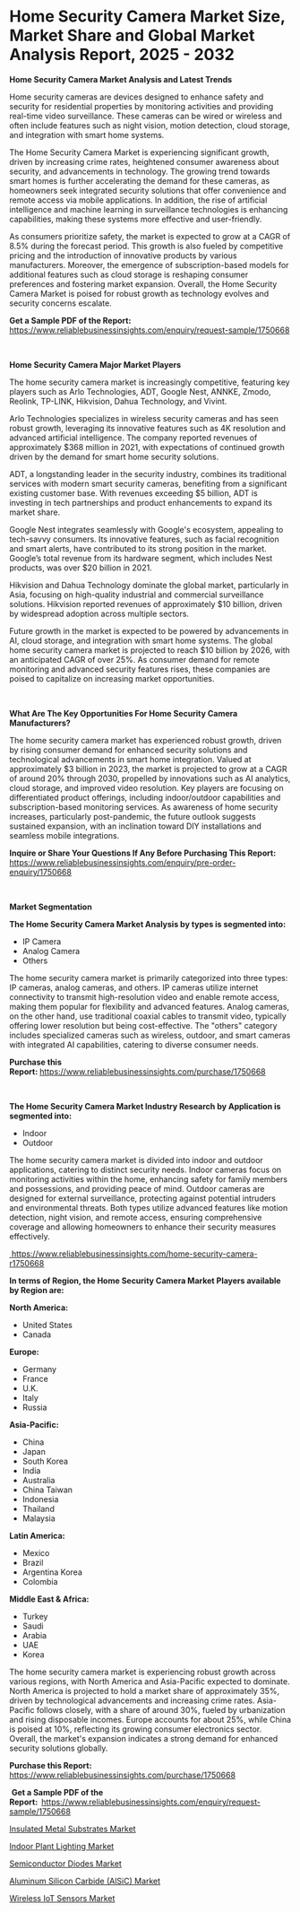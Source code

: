 <p><h1>Home Security Camera Market Size, Market Share and Global Market Analysis Report, 2025 - 2032</h1></p><p><strong>Home Security Camera Market Analysis and Latest Trends</strong></p>
<p><p>Home security cameras are devices designed to enhance safety and security for residential properties by monitoring activities and providing real-time video surveillance. These cameras can be wired or wireless and often include features such as night vision, motion detection, cloud storage, and integration with smart home systems.</p><p>The Home Security Camera Market is experiencing significant growth, driven by increasing crime rates, heightened consumer awareness about security, and advancements in technology. The growing trend towards smart homes is further accelerating the demand for these cameras, as homeowners seek integrated security solutions that offer convenience and remote access via mobile applications. In addition, the rise of artificial intelligence and machine learning in surveillance technologies is enhancing capabilities, making these systems more effective and user-friendly.</p><p>As consumers prioritize safety, the market is expected to grow at a CAGR of 8.5% during the forecast period. This growth is also fueled by competitive pricing and the introduction of innovative products by various manufacturers. Moreover, the emergence of subscription-based models for additional features such as cloud storage is reshaping consumer preferences and fostering market expansion. Overall, the Home Security Camera Market is poised for robust growth as technology evolves and security concerns escalate.</p></p>
<p><strong>Get a Sample PDF of the Report:&nbsp;</strong> <a href="https://www.reliablebusinessinsights.com/enquiry/request-sample/1750668?utm_campaign=57&utm_medium=2&utm_source=Github&utm_content=ia&utm_term=06042025&utm_id=home-security-camera">https://www.reliablebusinessinsights.com/enquiry/request-sample/1750668</a></p>
<p>&nbsp;</p>
<p><strong>Home Security Camera Major Market Players</strong></p>
<p><p>The home security camera market is increasingly competitive, featuring key players such as Arlo Technologies, ADT, Google Nest, ANNKE, Zmodo, Reolink, TP-LINK, Hikvision, Dahua Technology, and Vivint. </p><p>Arlo Technologies specializes in wireless security cameras and has seen robust growth, leveraging its innovative features such as 4K resolution and advanced artificial intelligence. The company reported revenues of approximately $368 million in 2021, with expectations of continued growth driven by the demand for smart home security solutions.</p><p>ADT, a longstanding leader in the security industry, combines its traditional services with modern smart security cameras, benefiting from a significant existing customer base. With revenues exceeding $5 billion, ADT is investing in tech partnerships and product enhancements to expand its market share.</p><p>Google Nest integrates seamlessly with Google's ecosystem, appealing to tech-savvy consumers. Its innovative features, such as facial recognition and smart alerts, have contributed to its strong position in the market. Google’s total revenue from its hardware segment, which includes Nest products, was over $20 billion in 2021.</p><p>Hikvision and Dahua Technology dominate the global market, particularly in Asia, focusing on high-quality industrial and commercial surveillance solutions. Hikvision reported revenues of approximately $10 billion, driven by widespread adoption across multiple sectors.</p><p>Future growth in the market is expected to be powered by advancements in AI, cloud storage, and integration with smart home systems. The global home security camera market is projected to reach $10 billion by 2026, with an anticipated CAGR of over 25%. As consumer demand for remote monitoring and advanced security features rises, these companies are poised to capitalize on increasing market opportunities.</p></p>
<p>&nbsp;</p>
<p><strong>What Are The Key Opportunities For Home Security Camera Manufacturers?</strong></p>
<p><p>The home security camera market has experienced robust growth, driven by rising consumer demand for enhanced security solutions and technological advancements in smart home integration. Valued at approximately $3 billion in 2023, the market is projected to grow at a CAGR of around 20% through 2030, propelled by innovations such as AI analytics, cloud storage, and improved video resolution. Key players are focusing on differentiated product offerings, including indoor/outdoor capabilities and subscription-based monitoring services. As awareness of home security increases, particularly post-pandemic, the future outlook suggests sustained expansion, with an inclination toward DIY installations and seamless mobile integrations.</p></p>
<p><strong>Inquire or Share Your Questions If Any Before Purchasing This Report:</strong> <a href="https://www.reliablebusinessinsights.com/enquiry/pre-order-enquiry/1750668?utm_campaign=57&utm_medium=2&utm_source=Github&utm_content=ia&utm_term=06042025&utm_id=home-security-camera">https://www.reliablebusinessinsights.com/enquiry/pre-order-enquiry/1750668</a></p>
<p>&nbsp;</p>
<p><strong>Market Segmentation</strong></p>
<p><strong>The Home Security Camera Market Analysis by types is segmented into:</strong></p>
<p><ul><li>IP Camera</li><li>Analog Camera</li><li>Others</li></ul></p>
<p><p>The home security camera market is primarily categorized into three types: IP cameras, analog cameras, and others. IP cameras utilize internet connectivity to transmit high-resolution video and enable remote access, making them popular for flexibility and advanced features. Analog cameras, on the other hand, use traditional coaxial cables to transmit video, typically offering lower resolution but being cost-effective. The "others" category includes specialized cameras such as wireless, outdoor, and smart cameras with integrated AI capabilities, catering to diverse consumer needs.</p></p>
<p><strong>Purchase this Report:&nbsp;</strong><a href="https://www.reliablebusinessinsights.com/purchase/1750668?utm_campaign=57&utm_medium=2&utm_source=Github&utm_content=ia&utm_term=06042025&utm_id=home-security-camera">https://www.reliablebusinessinsights.com/purchase/1750668</a></p>
<p>&nbsp;</p>
<p><strong>The Home Security Camera Market Industry Research by Application is segmented into:</strong></p>
<p><ul><li>Indoor</li><li>Outdoor</li></ul></p>
<p><p>The home security camera market is divided into indoor and outdoor applications, catering to distinct security needs. Indoor cameras focus on monitoring activities within the home, enhancing safety for family members and possessions, and providing peace of mind. Outdoor cameras are designed for external surveillance, protecting against potential intruders and environmental threats. Both types utilize advanced features like motion detection, night vision, and remote access, ensuring comprehensive coverage and allowing homeowners to enhance their security measures effectively.</p></p>
<p><a href="https://www.reliablebusinessinsights.com/home-security-camera-r1750668?utm_campaign=57&utm_medium=2&utm_source=Github&utm_content=ia&utm_term=06042025&utm_id=home-security-camera">&nbsp;https://www.reliablebusinessinsights.com/home-security-camera-r1750668</a></p>
<p><strong>In terms of Region, the Home Security Camera Market Players available by Region are:</strong></p>
<p>
    <p> <strong> North America: </strong>
        <ul>
            <li>United States</li>
            <li>Canada</li>
        </ul>
        </p> 
    <p> <strong> Europe: </strong>
        <ul>
            <li>Germany</li>
            <li>France</li>
            <li>U.K.</li>
            <li>Italy</li>
            <li>Russia</li>
        </ul>
        </p> 
    <p> <strong> Asia-Pacific: </strong>
        <ul>
            <li>China</li>
            <li>Japan</li>
            <li>South Korea</li>
            <li>India</li>
            <li>Australia</li>
            <li>China Taiwan</li>
            <li>Indonesia</li>
            <li>Thailand</li>
            <li>Malaysia</li>
        </ul>
        </p> 
    <p> <strong> Latin America: </strong>
        <ul>
            <li>Mexico</li>
            <li>Brazil</li>
            <li>Argentina Korea</li>
            <li>Colombia</li>
        </ul>
        </p> 
    <p> <strong> Middle East & Africa: </strong>
        <ul>
            <li>Turkey</li>
            <li>Saudi</li>
            <li>Arabia</li>
            <li>UAE</li>
            <li>Korea</li>
        </ul>
    </p>
    </p>
<p><p>The home security camera market is experiencing robust growth across various regions, with North America and Asia-Pacific expected to dominate. North America is projected to hold a market share of approximately 35%, driven by technological advancements and increasing crime rates. Asia-Pacific follows closely, with a share of around 30%, fueled by urbanization and rising disposable incomes. Europe accounts for about 25%, while China is poised at 10%, reflecting its growing consumer electronics sector. Overall, the market's expansion indicates a strong demand for enhanced security solutions globally.</p></p>
<p><strong>Purchase this Report: </strong><a href="https://www.reliablebusinessinsights.com/purchase/1750668?utm_campaign=57&utm_medium=2&utm_source=Github&utm_content=ia&utm_term=06042025&utm_id=home-security-camera">https://www.reliablebusinessinsights.com/purchase/1750668</a></p>
<p>&nbsp;<strong>Get a Sample PDF of the Report:&nbsp;&nbsp;</strong><a href="https://www.reliablebusinessinsights.com/enquiry/request-sample/1750668?utm_campaign=57&utm_medium=2&utm_source=Github&utm_content=ia&utm_term=06042025&utm_id=home-security-camera">https://www.reliablebusinessinsights.com/enquiry/request-sample/1750668</a></p>
<p><strong></strong></p>
<p><p><a href="https://github.com/sakuniniray98/Market-Research-Report-List-1/blob/main/insulated-metal-substrates-market.md?utm_campaign=57&utm_medium=2&utm_source=Github&utm_content=ia&utm_term=06042025&utm_id=home-security-camera">Insulated Metal Substrates Market</a></p><p><a href="https://github.com/pllahoithana9/Market-Research-Report-List-1/blob/main/indoor-plant-lighting-market.md?utm_campaign=57&utm_medium=2&utm_source=Github&utm_content=ia&utm_term=06042025&utm_id=home-security-camera">Indoor Plant Lighting Market</a></p><p><a href="https://github.com/houltngake/Market-Research-Report-List-1/blob/main/semiconductor-diodes-market.md?utm_campaign=57&utm_medium=2&utm_source=Github&utm_content=ia&utm_term=06042025&utm_id=home-security-camera">Semiconductor Diodes Market</a></p><p><a href="https://github.com/zeyddaddo4/Market-Research-Report-List-1/blob/main/aluminum-silicon-carbide-alsic-market.md?utm_campaign=57&utm_medium=2&utm_source=Github&utm_content=ia&utm_term=06042025&utm_id=home-security-camera">Aluminum Silicon Carbide (AlSiC) Market</a></p><p><a href="https://github.com/snakewaduddx/Market-Research-Report-List-1/blob/main/wireless-iot-sensors-market.md?utm_campaign=57&utm_medium=2&utm_source=Github&utm_content=ia&utm_term=06042025&utm_id=home-security-camera">Wireless IoT Sensors Market</a></p></p>